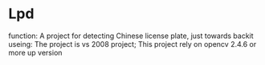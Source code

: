 # Lpd
function: A project for detecting Chinese license plate, just towards backit
useing:
     The project is vs 2008 project;
     This project rely on opencv 2.4.6 or more up version
